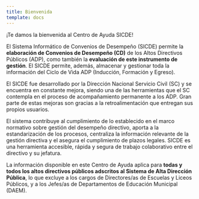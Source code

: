 ```yaml
---
title: Bienvenida
template: docs
---
```

¡Te damos la bienvenida al Centro de Ayuda SICDE!

El Sistema Informático de Convenios de Desempeño (SICDE) permite la **elaboración de Convenios de Desempeño (CD)** de los Altos Directivos Públicos (ADP), como también la **evaluación de este instrumento de gestión**. El SICDE permite, además, almacenar y gestionar toda la información del Ciclo de Vida ADP (Inducción, Formación y Egreso).

El SICDE fue desarrollado por la Dirección Nacional Servicio Civil (SC) y se encuentra en constante mejora, siendo una de las herramientas que el SC contempla en el proceso de acompañamiento permanente a los ADP. Gran parte de estas mejoras son gracias a la retroalimentación que entregan sus propios usuarios.

El sistema contribuye al cumplimiento de lo establecido en el marco normativo sobre gestión del desempeño directivo, aporta a la estandarización de los procesos, centraliza la información relevante de la gestión directiva y el asegura el cumplimiento de plazos legales. SICDE es una herramienta accesible, rápida y segura de trabajo colaborativo entre el directivo y su jefatura.

La información disponible en este Centro de Ayuda aplica para **todas y todos los altos directivos públicos adscritos al Sistema de Alta Dirección Pública**, lo que excluye a los cargos de Directores/as de Escuelas y Liceos Públicos, y a los Jefes/as de Departamentos de Educación Municipal (DAEM).